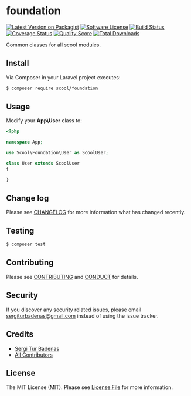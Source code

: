 # foundation

[![Latest Version on Packagist][ico-version]][link-packagist]
[![Software License][ico-license]](LICENSE.md)
[![Build Status][ico-travis]][link-travis]
[![Coverage Status][ico-scrutinizer]][link-scrutinizer]
[![Quality Score][ico-code-quality]][link-code-quality]
[![Total Downloads][ico-downloads]][link-downloads]

Common classes for all scool modules.

## Install

Via Composer in your Laravel project executes:

``` bash
$ composer require scool/foundation
```

## Usage

Modify your **App\User** class to:

```php
<?php

namespace App;

use Scool\Foundation\User as ScoolUser;

class User extends ScoolUser
{
    
}
```

## Change log

Please see [CHANGELOG](CHANGELOG.md) for more information what has changed recently.

## Testing

``` bash
$ composer test
```

## Contributing

Please see [CONTRIBUTING](CONTRIBUTING.md) and [CONDUCT](CONDUCT.md) for details.

## Security

If you discover any security related issues, please email sergiturbadenas@gmail.com instead of using the issue tracker.

## Credits

- [Sergi Tur Badenas][link-author]
- [All Contributors][link-contributors]

## License

The MIT License (MIT). Please see [License File](LICENSE.md) for more information.

[ico-version]: https://img.shields.io/packagist/v/Scool/foundation.svg?style=flat-square
[ico-license]: https://img.shields.io/badge/license-MIT-brightgreen.svg?style=flat-square
[ico-travis]: https://img.shields.io/travis/Scool/foundation/master.svg?style=flat-square
[ico-scrutinizer]: https://img.shields.io/scrutinizer/coverage/g/Scool/foundation.svg?style=flat-square
[ico-code-quality]: https://img.shields.io/scrutinizer/g/Scool/foundation.svg?style=flat-square
[ico-downloads]: https://img.shields.io/packagist/dt/Scool/foundation.svg?style=flat-square

[link-packagist]: https://packagist.org/packages/Scool/foundation
[link-travis]: https://travis-ci.org/Scool/foundation
[link-scrutinizer]: https://scrutinizer-ci.com/g/Scool/foundation/code-structure
[link-code-quality]: https://scrutinizer-ci.com/g/Scool/foundation
[link-downloads]: https://packagist.org/packages/Scool/foundation
[link-author]: https://github.com/acacha
[link-contributors]: ../../contributors
